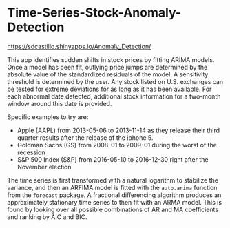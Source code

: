 # Time-Series-Stock-Anomaly-Detection

https://sdcastillo.shinyapps.io/Anomaly_Detection/

This app identifies sudden shifts in stock prices by fitting ARIMA models.  Once a model has been fit, outlying price jumps are
 determined by the absolute value of the standardized residuals of the model.  A sensitivity threshold is determined by the user.
  Any stock listed on U.S. exchanges can be tested for extreme deviations for as long as it has been available.  For each 
abnormal date detected, additional stock information for a two-month window around this date is provided.

Specific examples to try are:

-	Apple (AAPL) from 2013-05-06 to 2013-11-14 as they release their third quarter results after the release of the iphone 5.
-	Goldman Sachs (GS) from 2008-01 to 2009-01 during the worst of the recession
-	S&P 500 Index (S&P) from 2016-05-10 to 2016-12-30 right after the November election

The time series is first transformed with a natural logarithm to stabilize the variance, and then an ARFIMA model is fitted with the 
`auto.arima` function from the `forecast` package.  A fractional differencing algorithm produces an approximately stationary time series to then
fit with an ARMA model. This is found by looking over all possible combinations of AR and MA coefficients and ranking by AIC and BIC.

